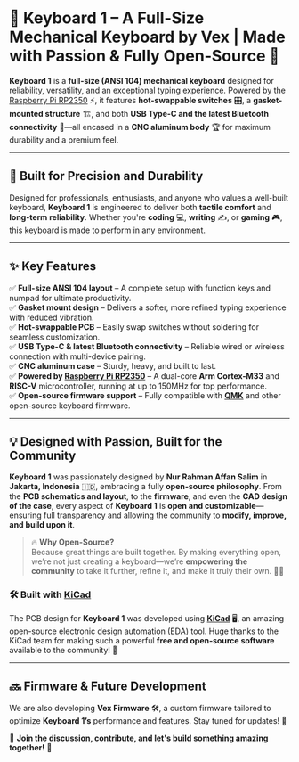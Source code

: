 # 🎹 Keyboard 1 – A Full-Size Mechanical Keyboard by Vex | Made with Passion & Fully Open-Source 🚀  

**Keyboard 1** is a **full-size (ANSI 104) mechanical keyboard** designed for reliability, versatility, and an exceptional typing experience. Powered by the [Raspberry Pi RP2350](https://www.raspberrypi.com/products/rp2350/) ⚡, it features **hot-swappable switches** 🎛️, a **gasket-mounted structure** 🏗️, and both **USB Type-C and the latest Bluetooth connectivity** 🔗—all encased in a **CNC aluminum body** 🏆 for maximum durability and a premium feel.  

---

## 🎯 Built for Precision and Durability  

Designed for professionals, enthusiasts, and anyone who values a well-built keyboard, **Keyboard 1** is engineered to deliver both **tactile comfort** and **long-term reliability**. Whether you're **coding** 💻, **writing** ✍️, or **gaming** 🎮, this keyboard is made to perform in any environment.  

---

## ✨ Key Features  

✅ **Full-size ANSI 104 layout** – A complete setup with function keys and numpad for ultimate productivity.  
✅ **Gasket mount design** – Delivers a softer, more refined typing experience with reduced vibration.  
✅ **Hot-swappable PCB** – Easily swap switches without soldering for seamless customization.  
✅ **USB Type-C & latest Bluetooth connectivity** – Reliable wired or wireless connection with multi-device pairing.  
✅ **CNC aluminum case** – Sturdy, heavy, and built to last.  
✅ **Powered by [Raspberry Pi RP2350](https://www.raspberrypi.com/products/rp2350/)** – A dual-core **Arm Cortex-M33** and **RISC-V** microcontroller, running at up to 150MHz for top performance.  
✅ **Open-source firmware support** – Fully compatible with **[QMK](https://qmk.fm/)** and other open-source keyboard firmware.  

---

## 💡 Designed with Passion, Built for the Community  

**Keyboard 1** was passionately designed by **Nur Rahman Affan Salim** in **Jakarta, Indonesia** 🇮🇩, embracing a fully **open-source philosophy**. From the **PCB schematics and layout**, to the **firmware**, and even the **CAD design of the case**, every aspect of **Keyboard 1** is **open and customizable**—ensuring full transparency and allowing the community to **modify, improve, and build upon it**.  

> 🔥 **Why Open-Source?**  
> Because great things are built together. By making everything open, we’re not just creating a keyboard—we’re **empowering the community** to take it further, refine it, and make it truly their own. 💪💡  

### 🛠️ Built with [KiCad](https://www.kicad.org/)  

The PCB design for **Keyboard 1** was developed using **[KiCad](https://www.kicad.org/)** 🖥️, an amazing open-source electronic design automation (EDA) tool. Huge thanks to the KiCad team for making such a powerful **free and open-source software** available to the community! 🙌  

---

## 🔜 Firmware & Future Development  

We are also developing **Vex Firmware** 🛠️, a custom firmware tailored to optimize **Keyboard 1’s** performance and features. Stay tuned for updates! 🚀  

💬 **Join the discussion, contribute, and let's build something amazing together!** 🎉  
